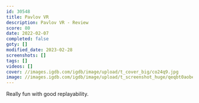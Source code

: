 ```yaml
---
id: 30548
title: Pavlov VR
description: Pavlov VR - Review
score: 80
date: 2022-02-07
completed: false
goty: []
modified_date: 2023-02-28
screenshots: []
tags: []
videos: []
cover: //images.igdb.com/igdb/image/upload/t_cover_big/co24q9.jpg
image: //images.igdb.com/igdb/image/upload/t_screenshot_huge/qeqbt0aobedwcccttfh9.jpg
---
```

Really fun with good replayability.
